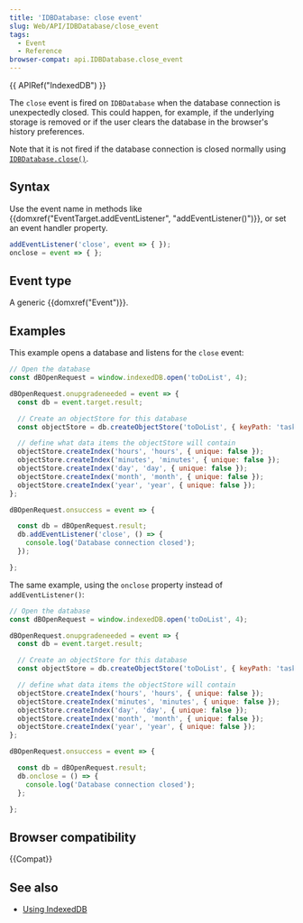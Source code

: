 ```yaml
---
title: 'IDBDatabase: close event'
slug: Web/API/IDBDatabase/close_event
tags:
  - Event
  - Reference
browser-compat: api.IDBDatabase.close_event
---
```

{{ APIRef("IndexedDB") }}

The `close` event is fired on `IDBDatabase` when the database connection is unexpectedly closed. This could happen, for example, if the underlying storage is removed or if the user clears the database in the browser's history preferences.

Note that it is not fired if the database connection is closed normally using [`IDBDatabase.close()`](/en-US/docs/Web/API/IDBDatabase/close).

## Syntax

Use the event name in methods like {{domxref("EventTarget.addEventListener", "addEventListener()")}}, or set an event handler property.

```js
addEventListener('close', event => { });
onclose = event => { };
```

## Event type

A generic {{domxref("Event")}}.

## Examples

This example opens a database and listens for the `close` event:

```js
// Open the database
const dBOpenRequest = window.indexedDB.open('toDoList', 4);

dBOpenRequest.onupgradeneeded = event => {
  const db = event.target.result;

  // Create an objectStore for this database
  const objectStore = db.createObjectStore('toDoList', { keyPath: 'taskTitle' });

  // define what data items the objectStore will contain
  objectStore.createIndex('hours', 'hours', { unique: false });
  objectStore.createIndex('minutes', 'minutes', { unique: false });
  objectStore.createIndex('day', 'day', { unique: false });
  objectStore.createIndex('month', 'month', { unique: false });
  objectStore.createIndex('year', 'year', { unique: false });
};

dBOpenRequest.onsuccess = event => {

  const db = dBOpenRequest.result;
  db.addEventListener('close', () => {
    console.log('Database connection closed');
  });

};
```

The same example, using the `onclose` property instead of `addEventListener()`:

```js
// Open the database
const dBOpenRequest = window.indexedDB.open('toDoList', 4);

dBOpenRequest.onupgradeneeded = event => {
  const db = event.target.result;

  // Create an objectStore for this database
  const objectStore = db.createObjectStore('toDoList', { keyPath: 'taskTitle' });

  // define what data items the objectStore will contain
  objectStore.createIndex('hours', 'hours', { unique: false });
  objectStore.createIndex('minutes', 'minutes', { unique: false });
  objectStore.createIndex('day', 'day', { unique: false });
  objectStore.createIndex('month', 'month', { unique: false });
  objectStore.createIndex('year', 'year', { unique: false });
};

dBOpenRequest.onsuccess = event => {

  const db = dBOpenRequest.result;
  db.onclose = () => {
    console.log('Database connection closed');
  };

};
```

## Browser compatibility

{{Compat}}

## See also

- [Using IndexedDB](/en-US/docs/Web/API/IndexedDB_API/Using_IndexedDB)
